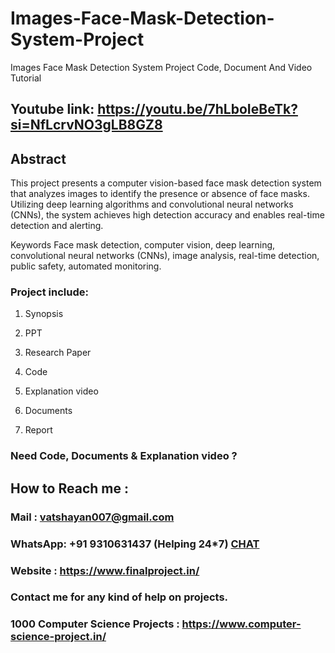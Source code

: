 # Images-Face-Mask-Detection-System-Project
Images Face Mask Detection System Project Code, Document And Video Tutorial

## Youtube link: https://youtu.be/7hLboIeBeTk?si=NfLcrvNO3gLB8GZ8

## Abstract
This project presents a computer vision-based face mask detection system that analyzes images to identify the presence or absence of face masks. Utilizing deep learning algorithms and convolutional neural networks (CNNs), the system achieves high detection accuracy and enables real-time detection and alerting.

Keywords
Face mask detection, computer vision, deep learning, convolutional neural networks (CNNs), image analysis, real-time detection, public safety, automated monitoring.

### Project include: 

1. Synopsis

2. PPT

3. Research Paper


4. Code

5. Explanation video

6. Documents

7. Report


### Need Code, Documents & Explanation video ? 

## How to Reach me :

### Mail : vatshayan007@gmail.com 

### WhatsApp: +91 9310631437 (Helping 24*7) **[CHAT](https://wa.me/message/CHWN2AHCPMAZK1)** 

### Website : https://www.finalproject.in/

### Contact me for any kind of help on projects.
### 1000 Computer Science Projects : https://www.computer-science-project.in/

